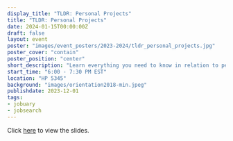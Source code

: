 ```yaml
---
display_title: "TLDR: Personal Projects"
title: "TLDR: Personal Projects"
date: 2024-01-15T00:00:00Z
draft: false
layout: event
poster: "images/event_posters/2023-2024/tldr_personal_projects.jpg"
poster_cover: "contain"
poster_position: "center"
short_description: "Learn everything you need to know in relation to personal projects!"
start_time: "6:00 - 7:30 PM EST"
location: "HP 5345"
background: "images/orientation2018-min.jpeg"
publishdate: 2023-12-01
tags:
- jobuary
- jobsearch
---
```

Click [here](/pdfs/2023-2024/TLDR-Personal-Projects.pdf) to view the slides.